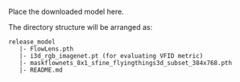 Place the downloaded model here.

[comment]: <> (:link: **Download Links:** [[Google Drive]&#40;https://drive.google.com/file/d/1tNJMTJ2gmWdIXJoHVi5-H504uImUiJW9/view?usp=sharing&#41;] [[Baidu Disk]&#40;https://pan.baidu.com/s/1qXAErbilY_n_Fh9KB8UF7w?pwd=lsjw&#41;])

The directory structure will be arranged as:
```
release_model
   |- FlowLens.pth
   |- i3d_rgb_imagenet.pt (for evaluating VFID metric)
   |- maskflownets_8x1_sfine_flyingthings3d_subset_384x768.pth
   |- README.md
```
